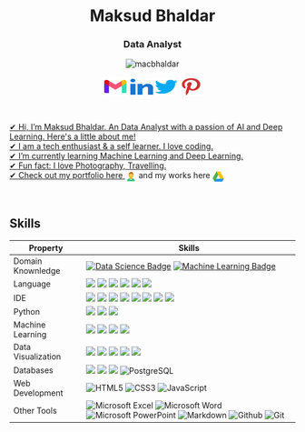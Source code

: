 <h1 align="center">Maksud Bhaldar</h1>
<h3 align="center">Data Analyst </h3>
<p align="center"> <img src="https://komarev.com/ghpvc/?username=macbhaldar" alt="macbhaldar" /> </p>
<p align="center">
 <a href = "mailto: macbhaldar@gmail.com"><img align="center" src="https://github.com/macbhaldar/macbhaldar/blob/main/img/gmail.svg" height="35" width="45" /></a>
<a href="https://www.linkedin.com/in/macbhaldar/" target="blank"><img align="center" src="https://github.com/macbhaldar/macbhaldar/blob/main/img/linked-in.svg" alt="Maksud" height="28" width="40" /></a>
<a href="https://www.twitter.com/macbhaldar/" target="blank"><img align="center" src="https://github.com/macbhaldar/macbhaldar/blob/main/img/twitter.svg" alt="Maksud" height="30" width="40" /></a>
 <a href = "https://pinterest.com/macbhaldar/"><img align="center" src="https://github.com/macbhaldar/macbhaldar/blob/main/img/pinterest.svg" height="30" width="40" />
</p>
<br>

✔ Hi, I’m Maksud Bhaldar. An Data Analyst with a passion of AI and Deep Learning. Here's a little about me! <br> 
✔ I am a tech enthusiast & a self learner. I love coding. <br>
✔ I’m currently learning Machine Learning and Deep Learning. <br>
✔ Fun fact: I love Photography, Travelling. <br>
✔ Check out my portfolio here <a href = "https://macbhaldar.github.io"><img align="center" src="https://github.com/macbhaldar/macbhaldar/blob/main/img/account.png" height="20" width="20" /></a> and my works here <a href = "https://drive.google.com/drive/folders/1bX3IuY2YC1XSzWwCdx3dBKz9hEUpcviV"><img align="center" src="https://github.com/macbhaldar/macbhaldar/blob/main/img/drive.svg" height="20" width="20" /></a>

<br/>

## Skills 
Property                 | Skills  
-------------------------|------
Domain Knownledge        | [![Data Science Badge](https://img.shields.io/badge/-Data%20Science-71A3D4?style=flat&logoColor=white)](https://github.com/search?q=user%3Azmcx16&type=Repositories) [![Machine Learning Badge](https://img.shields.io/badge/-Machine%20Learning-FF6F00?style=flat&logoColor=white)](https://github.com/zmcx16/AxisTradeCult)
Language                 | <img src="https://img.shields.io/badge/Python-356A97?style=flate&logo=python&logoColor=F6D54A"> <img src="https://img.shields.io/badge/R-2165B6?style=flate&logo=R&logoColor=white"> <img src="https://img.shields.io/badge/-SQL-005C85?style=flat&logo=MySQL&logoColor=white&color=005C85"> <img src="https://img.shields.io/badge/Java-%233F4F75.svg?style=flat&logo=Java&logoColor=white"> <img src="https://img.shields.io/badge/Scala-%23DC322F.svg?style=flat&logo=scala&logoColor=white"> <img src="https://img.shields.io/badge/MATLAB-B9490E?style=flate&logo=MATLAB&logoColor=black">
IDE                      | <img src="https://img.shields.io/badge/RStudio-71A3D4?style=flate&logo=rstudio&logoColor=white"> <img src="https://img.shields.io/badge/Visual_Studio_Code-0078D4?style=flat&logo=visual%20studio%20code&logoColor=white"> <img src="https://img.shields.io/badge/Spyder-F7F7F7?style=flate&logo=spyder%20ide&logoColor=880606"> <img src="https://img.shields.io/badge/PyCharm-1FD087?style=flate&logo=pycharm&logoColor=black"> <img src="https://img.shields.io/badge/Colab-F7931E?style=flate&logo=Google-Colab&logoColor=white"> <img src="https://img.shields.io/badge/Eclipse-47359A.svg?style=flat&logo=Eclipse&logoColor=white"> <img src="https://img.shields.io/badge/Octave-1F9AC2?style=flate&logo=Octave&logoColor=F87B2B"> <img src="https://img.shields.io/badge/Jupyter-575757.svg?&style=flate&logo=Jupyter&logoColor=EB7325">
Python                   | <img src="https://img.shields.io/badge/Numpy-727BB4?style=flat&logo=numpy&logoColor=white"> <img src="https://img.shields.io/badge/Pandas-F2F2F2?style=flat&logo=pandas&logoColor=black"> <img src="https://img.shields.io/badge/Matplotlib-FF6F00?style=flat&logo=Matplotlib&logoColor=white">
Machine Learning         | <img src="https://img.shields.io/badge/Scikit--learn-%23F7931E.svg?style=flat&logo=scikit-learn&logoColor=white"> <img src="https://img.shields.io/badge/TensorFlow-%23FF6F00.svg?style=flat&logo=TensorFlow&logoColor=white"> <img src="https://img.shields.io/badge/Keras-%23D00000.svg?style=flat&logo=Keras&logoColor=white"> <img src="https://img.shields.io/badge/PyTorch-%23EE4C2C.svg?style=flat&logo=PyTorch&logoColor=white">
Data Visualization       | <img src="https://img.shields.io/badge/PowerBI-E6B711?style=flat&logo=PowerBI&logoColor=white"> <img src="https://img.shields.io/badge/Tableau-F9F9F9?style=flat&logo=Tableau&logoColor=E1752F"> <img src="https://img.shields.io/badge/Plotly-%233F4F75.svg?style=flat&logo=plotly&logoColor=white"> <img src="https://img.shields.io/badge/Seaborn-585F89?style=flat&logo=seaborn&logoColor=black"> <img src="https://img.shields.io/badge/GGplot-F2F2F2.svg?style=flat&logo=gg-plot&logoColor=black">
Databases                | <img src="https://img.shields.io/badge/MySQL-005C85?style=flat&logo=mysql&logoColor=white"> <img src="https://img.shields.io/badge/Microsoft%20SQL%20Server-005C85?style=flat&logo=microsoft%20sql%20server&logoColor=white"> <img src="https://img.shields.io/badge/SQLite-07405E?style=flat&logo=sqlite&logoColor=white"> ![PostgreSQL](https://img.shields.io/badge/-PostgreSQL-000000?style=flat&logo=postgresql)
Web Development          | ![HTML5](https://img.shields.io/badge/-HTML5-000000?style=flat&logo=html5) ![CSS3](https://img.shields.io/badge/-CSS-000000?style=flat&logo=css3) ![JavaScript](https://img.shields.io/badge/-JavaScript-000000?style=flat&logo=javascript)
Other Tools              | ![Microsoft Excel](https://img.shields.io/badge/Microsoft_Excel-217346?style=flat&logo=microsoft-excel) ![Microsoft Word](https://img.shields.io/badge/Microsoft_Word-2B579A?style=flat&logo=microsoft-word) ![Microsoft PowerPoint](https://img.shields.io/badge/PowerPoint-B7472A?style=flat&logo=microsoft-powerpoint) ![Markdown](https://img.shields.io/badge/Markdown-000000?style=flat&logo=markdown) ![Github](https://img.shields.io/badge/Github-000000?style=flat&logo=Github) ![Git](https://img.shields.io/badge/Git-000000?style=flat&logo=git)
<br/>

